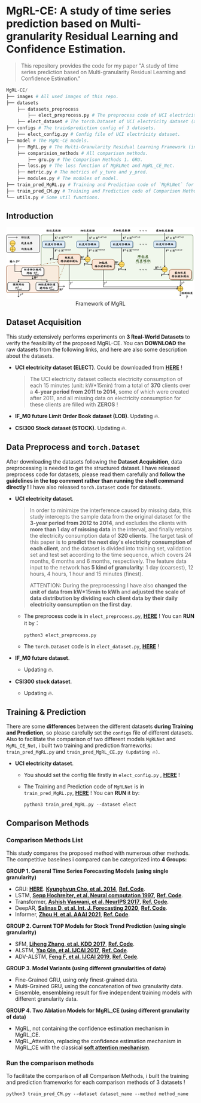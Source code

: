 # MgRL-CE: A study of time series prediction based on Multi-granularity Residual Learning and Confidence Estimation.

> This repository provides the code for my paper "A study of time series prediction based on Multi-granularity Residual
> Learning and Confidence Estimation."

```python
MgRL-CE/
├── images # All used images of this repo.
├── datasets
    ├── datasets_preprocess
        ├── elect_preprocess.py # The preprocess code of UCI electricity dataset (download from web).
    ├── elect_dataset # The torch.Dataset of UCI electricity dataset (after preprocessing).
├── configs # The train&prediction config of 3 datasets.
    ├── elect_config.py # Config file of UCI electricity dataset.
├── model # The MgRL-CE models.
    ├── MgRL.py # The Multi-Granularity Residual Learning Framework (includes two core models).
    ├── comparision_methods # All comparison methods.
        ├── gru.py # The Comparison Methods 1. GRU.
    ├── loss.py # The loss function of MgRLNet and MgRL_CE_Net.
    ├── metric.py # The metrics of y_ture and y_pred.
    ├── modules.py # The modules of model.
├── train_pred_MgRL.py # Training and Prediction code of `MgRLNet` for 3 datasets.
├── train_pred_CM.py # Training and Prediction code of Comparison Methods for 3 datasets.
└── utils.py # Some util functions.
```



## Introduction

<img src="./images/MgRL_Framework.png" alt="MgRL_Framework " style="zoom:50%;" />

<center>Framework of MgRL</center>



## Dataset Acquisition

This study extensively performs experiments on **3 Real-World Datasets** to verify the feasibility of the proposed MgRL-CE. You can **DOWNLOAD** the raw datasets from the following links, and here are also some description about the datasets.

- **UCI electricity dataset (ELECT)**. Could be downloaded from [**HERE**](https://archive.ics.uci.edu/dataset/321/electricityloaddiagrams20112014) ! 

  > The UCI electricity dataset collects electricity consumption of each 15 minutes (unit: kW*15min) from a total of **370** clients over a **4-year period from 2011 to 2014**, some of which were created after 2011, and all missing data on electricity consumption for these clients are filled with **ZEROS** !
  >

- **IF_M0 future Limit Order Book dataset (LOB)**. Updating 🔥.
- **CSI300 Stock dataset (STOCK)**. Updating 🔥.



## Data Preprocess and `torch.Dataset`

After downloading the datasets following the **Dataset Acquisition**, data preprocessing is needed to get the structured dataset. I have released preprocess code for datasets, please read them carefully and **follow the guidelines in the top comment rather than running the shell command directly !** I have also released `torch.Dataset` code for datasets.

- **UCI electricity dataset**. 
  
  > In order to minimize the interference caused by missing data, this study intercepts the sample data from the original dataset for the **3-year period from 2012 to 2014**, and excludes the clients with **more than 1 day of missing data** in the interval, and finally retains the electricity consumption data of **320 clients**. The target task of this paper is to **predict the next day's electricity consumption of each client**, and the dataset is divided into training set, validation set and test set according to the time sequence, which covers 24 months, 6 months and 6 months, respectively. The feature data input to the network has **5 kind of granularity**: 1 day (coarsest), 12 hours, 4 hours, 1 hour and 15 minutes (finest).
  >
  > ATTENTION: During the preprocessing I have also **changed the unit of data from kW*15min to kWh** and **adjusted the scale of data distribution by dividing each client data by their daily electricity consumption on the first day**.
  
  - The preprocess code is in `elect_preprocess.py`, [**HERE**](https://github.com/KarryRen/MgRL-CE/blob/main/datasets/datasets_preprocess/elect_preprocess.py) ! You can **RUN** it by：
  
    ```shell
    python3 elect_preprocess.py
    ```
  
  - The  `torch.Dataset` code is in `elect_dataset.py`, [**HERE**](https://github.com/KarryRen/MgRL-CE/blob/main/datasets/elect_dataset.py) ! 
  
- **IF_M0 future dataset**. 
  
  - Updating 🔥.
  
- **CSI300 stock dataset**.
  
  - Updating 🔥.



## Training & Prediction

There are some **differences** between the different datasets **during Training and Prediction**, so please carefully set the `configs` file of different datasets. Also to facilitate the comparison of two different models `MgRLNet` and `MgRL_CE_Net`, i built two training and prediction frameworks: `train_pred_MgRL.py` and `train_pred_MgRL_CE.py (updating 🔥)`.

- **UCI electricity dataset**. 
  
  - You should set the config file firstly in `elect_config.py` , [**HERE**](https://github.com/KarryRen/MgRL-CE/blob/main/configs/elect_config.py) !
  
  - The Training and Prediction code of `MgRLNet` is in ` train_pred_MgRL.py `, [**HERE**](https://github.com/KarryRen/MgRL-CE/blob/main/train_pred_MgRL.py) !  You can **RUN** it by:
  
     ```shell
     python3 train_pred_MgRL.py --dataset elect
     ```



## Comparison Methods

### Comparison Methods List

This study compares the proposed method with numerous other methods. The competitive baselines i compared can be categorized into **4 Groups:**

**GROUP 1. General Time Series Forecasting Models (using single granularity)**

- GRU: [**HERE**](https://github.com/KarryRen/MgRL-CE/blob/main/model/comparison_methods/gru.py). [**Kyunghyun Cho, et al. 2014**](https://arxiv.org/pdf/1406.1078.pdf), [**Ref. Code**](https://github.com/microsoft/qlib/blob/main/qlib/contrib/model/pytorch_gru.py#L294).
- LSTM, [**Sepp Hochreiter, et al. Neural computation 1997**](https://blog.xpgreat.com/file/lstm.pdf), [**Ref. Code**](https://github.com/microsoft/qlib/blob/main/qlib/contrib/model/pytorch_lstm.py#L286).
- Transformer, [**Ashish Vaswani, et al. NeurIPS 2017**](https://proceedings.neurips.cc/paper/2017/file/3f5ee243547dee91fbd053c1c4a845aa-Paper.pdf), [**Ref. Code**](https://github.com/microsoft/qlib/blob/main/qlib/contrib/model/pytorch_transformer.py#L258).
- DeepAR, [**Salinas D, et al. Int. J. Forecasting 2020**](http://162.14.120.130/机器学习-时间序列分析/deepAR.pdf), [**Ref. Code**](https://github.com/husnejahan/DeepAR-pytorch/tree/master).
- Informer, [**Zhou H, et al. AAAI 2021**](https://www.researchgate.net/publication/347125466_Informer_Beyond_Efficient_Transformer_for_Long_Sequence_Time-Series_Forecasting), [**Ref. Code**](https://github.com/zhouhaoyi/Informer2020/tree/main).

**GROUP 2. Current TOP Models for Stock Trend Prediction (using single granularity)**

- SFM, [**Liheng Zhang, et al. KDD 2017**](https://userpages.umbc.edu/~nroy/courses/fall2018/cmisr/papers/stock_price.pdf), [**Ref. Code**](https://github.com/microsoft/qlib/blob/main/qlib/contrib/model/pytorch_sfm.py#L25).
- ALSTM, [**Yao Qin, et al. IJCAI 2017**](https://arxiv.org/pdf/1704.02971.pdf), [**Ref. Code**](https://github.com/microsoft/qlib/blob/main/qlib/contrib/model/pytorch_alstm.py#L294).
- ADV-ALSTM, [**Feng F, et al. IJCAI 2019**](https://www.ijcai.org/proceedings/2019/0810.pdf), [**Ref. Code**](https://zhuanlan.zhihu.com/p/566172868).

**GROUP 3. Model Variants (using different granularities of data)**

- Fine-Grained GRU, using only finest-grained data.
- Multi-Grained GRU, using the concatenation of two granularity data.
- Ensemble, ensembleing result for five independent training models with different granularity data.

**GROUP 4. Two Ablation Models for MgRL_CE  (using different granularity of data)**

- MgRL, not containing the confidence estimation mechanism in MgRL_CE.
- MgRL_Attention, replacing the confidence estimation mechanism in MgRL_CE with the classical [**soft attention mechanism**](https://arxiv.org/pdf/1409.0473.pdf?utm_source=ColumnsChannel).

### Run the comparison methods

To facilitate the comparison of all Comparison Methods, i built the training and prediction frameworks for each comparison methods of 3 datasets ! 

```shell
python3 train_pred_CM.py --dataset dataset_name --method method_name
```
